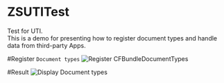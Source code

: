 # ZSUTITest
Test for UTI.<br/>
This is a demo for presenting how to register document types and handle data from third-party Apps.

#Register `Document types`
![Register CFBundleDocumentTypes](https://github.com/SeraZheng/ZSUTITest/blob/master/ScreenShot/Screen%20Shot%202015-12-29%20at%2010.09.14.png)

#Result
![Display Document types](https://github.com/SeraZheng/ZSUTITest/blob/master/ScreenShot/Screen%20Shot%202015-12-29%20at%2010.09.51.png)
